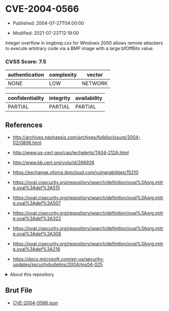 # CVE-2004-0566

- Published: 2004-07-27T04:00:00

- Modified: 2021-07-23T12:19:00

Integer overflow in imgbmp.cxx for Windows 2000 allows remote attackers to execute arbitrary code via a BMP image with a large bfOffBits value.

### CVSS Score: **7.5**

| authentication | complexity | vector |
| --- | --- | --- |
| NONE | LOW | NETWORK |

| confidentiality | integrity | availability |
| --- | --- | --- |
| PARTIAL | PARTIAL | PARTIAL |

## References

* http://archives.neohapsis.com/archives/fulldisclosure/2004-02/0806.html

* http://www.us-cert.gov/cas/techalerts/TA04-212A.html

* http://www.kb.cert.org/vuls/id/266926

* https://exchange.xforce.ibmcloud.com/vulnerabilities/15210

* https://oval.cisecurity.org/repository/search/definition/oval%3Aorg.mitre.oval%3Adef%3A515

* https://oval.cisecurity.org/repository/search/definition/oval%3Aorg.mitre.oval%3Adef%3A507

* https://oval.cisecurity.org/repository/search/definition/oval%3Aorg.mitre.oval%3Adef%3A322

* https://oval.cisecurity.org/repository/search/definition/oval%3Aorg.mitre.oval%3Adef%3A306

* https://oval.cisecurity.org/repository/search/definition/oval%3Aorg.mitre.oval%3Adef%3A216

* https://docs.microsoft.com/en-us/security-updates/securitybulletins/2004/ms04-025

<details>
<summary>About this repository</summary> 

  This repository is part of the project [Live Hack CVE](https://github.com/Live-Hack-CVE). Main website can be found [www.live-hack.org](https://www.live-hack.org) 
  
  Made by [Sn0wAlice](https://github.com/Sn0wAlice) for the people that care about security and need to have a feed of the latest CVEs. Hope you enjoy it, don't forget to star the repo and follow me on [Twitter](https://twitter.com/Sn0wAlice) and [Github](https://github.com/Sn0wAlice). And that is my [personnal website](https://www.alice-snow.me/)

  - [Home Page](https://github.com/Live-Hack-CVE)
  - [Framework](https://github.com/Live-Hack-CVE/cve-framework)
  - [CVE database](https://github.com/Live-Hack-CVE/full_database)
  - [Changelog](https://github.com/Live-Hack-CVE/Changelog)
</details>

## Brut File

* [CVE-2004-0566.json](https://raw.githubusercontent.com/Live-Hack-CVE/full_database/main/cves/2004/CVE-2004-0566.json)

